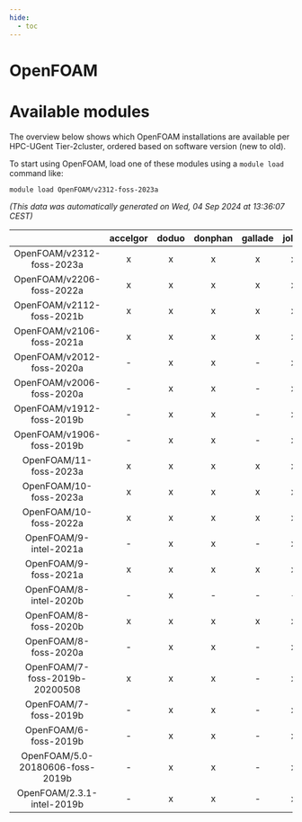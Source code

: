```yaml
---
hide:
  - toc
---
```


OpenFOAM
========

# Available modules


The overview below shows which OpenFOAM installations are available per HPC-UGent Tier-2cluster, ordered based on software version (new to old).

To start using OpenFOAM, load one of these modules using a `module load` command like:

```shell
module load OpenFOAM/v2312-foss-2023a
```

*(This data was automatically generated on Wed, 04 Sep 2024 at 13:36:07 CEST)*  

| |accelgor|doduo|donphan|gallade|joltik|shinx|skitty|
| :---: | :---: | :---: | :---: | :---: | :---: | :---: | :---: |
|OpenFOAM/v2312-foss-2023a|x|x|x|x|x|x|x|
|OpenFOAM/v2206-foss-2022a|x|x|x|x|x|-|x|
|OpenFOAM/v2112-foss-2021b|x|x|x|x|x|-|x|
|OpenFOAM/v2106-foss-2021a|x|x|x|x|x|-|x|
|OpenFOAM/v2012-foss-2020a|-|x|x|-|x|-|x|
|OpenFOAM/v2006-foss-2020a|-|x|x|-|x|-|x|
|OpenFOAM/v1912-foss-2019b|-|x|x|-|x|-|x|
|OpenFOAM/v1906-foss-2019b|-|x|x|-|x|-|x|
|OpenFOAM/11-foss-2023a|x|x|x|x|x|x|x|
|OpenFOAM/10-foss-2023a|x|x|x|x|x|x|x|
|OpenFOAM/10-foss-2022a|x|x|x|x|x|-|x|
|OpenFOAM/9-intel-2021a|-|x|x|-|x|-|x|
|OpenFOAM/9-foss-2021a|x|x|x|x|x|-|x|
|OpenFOAM/8-intel-2020b|-|x|-|-|-|-|-|
|OpenFOAM/8-foss-2020b|x|x|x|x|x|-|x|
|OpenFOAM/8-foss-2020a|-|x|x|-|x|-|x|
|OpenFOAM/7-foss-2019b-20200508|x|x|x|-|x|-|x|
|OpenFOAM/7-foss-2019b|-|x|x|-|x|-|x|
|OpenFOAM/6-foss-2019b|-|x|x|-|x|-|x|
|OpenFOAM/5.0-20180606-foss-2019b|-|x|x|-|x|-|x|
|OpenFOAM/2.3.1-intel-2019b|-|x|x|-|x|-|x|
